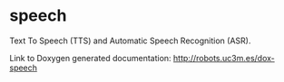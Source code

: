 # speech

Text To Speech (TTS) and Automatic Speech Recognition (ASR).

Link to Doxygen generated documentation: http://robots.uc3m.es/dox-speech
